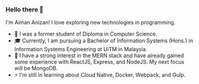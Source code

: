 ### Hello there 👋

I'm Aiman Anizan! I love exploring new technologies in programming.

-   📜 I was a former student of Diploma in Computer Science.
-   🎓 Currently, I am pursuing a Bachelor of Information Systems (Hons.) in Information Systems Engineering at UiTM in Malaysia.
-   🌱 I have a strong interest in the MERN stack and have already gained some experience with ReactJS, Express, and NodeJS. My next focus will be MongoDB.
-   ⚡  I'm still in learning about Cloud Native, Docker, Webpack, and Gulp.